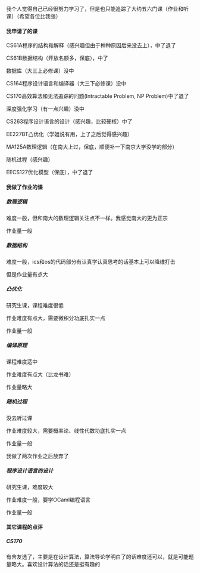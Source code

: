 我个人觉得自己已经很努力学习了，但是也只能追踪了大约五六门课（作业和听课）（希望各位比我强）

#### 我申请了的课

CS61A程序的结构和解释（感兴趣但由于种种原因后来没去上），中了退了

CS61B数据结构（开放名额多，保底），中了

数据库（大三上必修课）没中

CS164程序设计语言和编译器（大三下必修课）没中

CS170高效算法和无法追踪的问题(Intractable Problem, NP Problem)中了退了

深度强化学习（有一点兴趣）没中

CS263程序设计语言的设计（感兴趣，比较硬核）中了

EE227BT凸优化（学姐说有用，上了之后觉得感兴趣）

MA125A数理逻辑（在南大上过，保底，顺便补一下南京大学没学的部分）

随机过程（感兴趣）

EECS127优化模型（保底），中了退了

#### 我做了作业的课

##### 数理逻辑

难度一般，但和南大的数理逻辑关注点不一样。我感觉南大的更为正宗

作业量一般

##### 数据结构

难度一般，ics和os的代码部分有认真学认真思考的话基本上可以降维打击

但是作业量有点大

##### 凸优化

研究生课，课程难度很低

作业难度有点大，需要微积分功底扎实一点

作业量一般

##### 编译原理

课程难度适中

作业难度有点大（比龙书难）

作业量略大

##### 随机过程

没去听过课

作业难度较大，需要概率论、线性代数功底扎实一点

作业量一般

我做了两次作业之后放弃了

##### 程序设计语言的设计

研究生课，难度较大

作业难度一般，要学OCaml编程语言

作业量一般

#### 其它课程的点评

##### CS170

有舍友选了，主要是在设计算法，算法导论学明白了的话难度还可以，就是可能题量略大。喜欢设计算法的话还是挺有趣的

